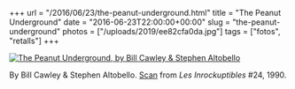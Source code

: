 +++
url = "/2016/06/23/the-peanut-underground.html"
title = "The Peanut Underground"
date = "2016-06-23T22:00:00+00:00"
slug = "the-peanut-underground"
photos = ["/uploads/2019/ee82cfa0da.jpg"]
tags = ["fotos", "retalls"]
+++

<a href="https://flic.kr/p/JtCH6T"><img alt="The Peanut Underground, by Bill Cawley &amp; Stephen Altobello" src="/uploads/2019/ee82cfa0da.jpg"></a>

By Bill Cawley &amp; Stephen Altobello. [Scan](https://flic.kr/p/JtCH6T) from *Les Inrockuptibles* #24, 1990.

